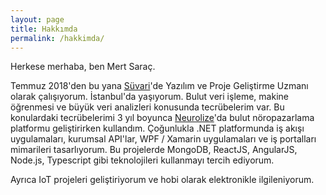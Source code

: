 ```yaml
---
layout: page
title: Hakkımda
permalink: /hakkimda/
---
```

Herkese merhaba, ben Mert Saraç.

Temmuz 2018'den bu yana [Süvari](https://www.suvari.com.tr/)'de Yazılım ve Proje Geliştirme Uzmanı olarak çalışıyorum. İstanbul'da yaşıyorum. Bulut veri işleme, makine öğrenmesi ve büyük veri analizleri konusunda tecrübelerim var. Bu konulardaki tecrübelerimi 3 yıl boyunca [Neurolize](https://www.neurolize.com/)'da bulut nöropazarlama platformu geliştirirken kullandım. Çoğunlukla .NET platformunda iş akışı uygulamaları, kurumsal API'lar, WPF / Xamarin uygulamaları ve iş portalları mimarileri tasarlıyorum. Bu projelerde MongoDB, ReactJS, AngularJS, Node.js, Typescript gibi teknolojileri kullanmayı tercih ediyorum.

Ayrıca IoT projeleri geliştiriyorum ve hobi olarak elektronikle ilgileniyorum.
